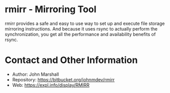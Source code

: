 # rmirr - Mirroring Tool

rmirr provides a safe and easy to use way to set up and execute file storage mirroring instructions. And because it uses rsync to actually perform the synchronization, you get all the performance and availability benefits of rsync.

# Contact and Other Information

* Author: John Marshall
* Repository: https://bitbucket.org/johnmdev/rmirr
* Web: https://expl.info/display/RMIRR
